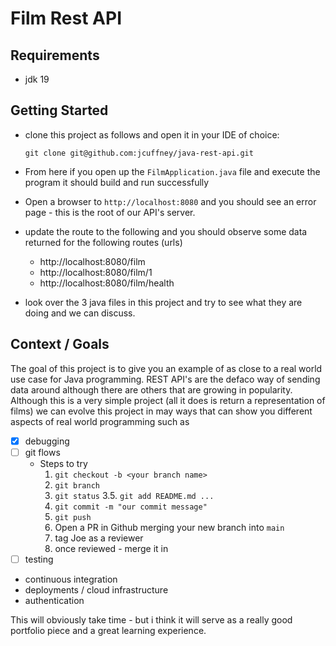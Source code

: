 # Film Rest API

## Requirements

- jdk 19

## Getting Started

- clone this project as follows and open it in your IDE of choice:
    
    `git clone git@github.com:jcuffney/java-rest-api.git`

- From here if you open up the `FilmApplication.java` file and execute the program it should build and run successfully
- Open a browser to `http://localhost:8080` and you should see an error page - this is the root of our API's server.
- update the route to the following and you should observe some data returned for the following routes (urls)
  - http://localhost:8080/film
  - http://localhost:8080/film/1
  - http://localhost:8080/film/health
- look over the 3 java files in this project and try to see what they are doing and we can discuss.

## Context / Goals

The goal of this project is to give you an example of as close to a real world use case for Java programming. 
REST API's are the defaco way of sending data around although there are others that are growing in popularity.
Although this is a very simple project (all it does is return a representation of films) we can evolve this 
project in may ways that can show you different aspects of real world programming such as

- [x] debugging
- [ ] git flows
  - Steps to try
      1. `git checkout -b <your branch name>`
      2. `git branch`
      3. `git status`
  3.5. `git add README.md ...`
      4. `git commit -m "our commit message"`
      5. `git push` 
      6. Open a PR in Github merging your new branch into `main`
      7. tag Joe as a reviewer
      8. once reviewed - merge it in
- [ ] testing
- continuous integration
- deployments / cloud infrastructure
- authentication

This will obviously take time - but i think it will serve as a really good portfolio piece and a great learning experience.

